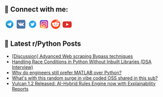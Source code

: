 ## 🔎 Connect with me:
[<img src="https://github.com/bullbesh/bullbesh/blob/main/images/Telegram.png" width="32" height="32" />](https://t.me/bullbesh)
[<img src="https://github.com/bullbesh/bullbesh/blob/main/images/VK.png" width="32" height="32" />](https://vk.com/bullbesh)
[<img src="https://github.com/bullbesh/bullbesh/blob/main/images/Twitter.png" width="32" height="32" />](https://twitter.com/bullbesh1)
[<img src="https://github.com/bullbesh/bullbesh/blob/main/images/Instagram.png" width="32" height="32" />](https://www.instagram.com/bullbesh)
[<img src="https://github.com/bullbesh/bullbesh/blob/main/images/Reddit.png" width="32" height="32" />](https://www.reddit.com/user/bullbesh)
[<img src="https://github.com/bullbesh/bullbesh/blob/main/images/YouTube.png" width="32" height="32" />](https://www.youtube.com/channel/UCtfjRs6uzgq5mfm8S06WTcg)

## 📕 Latest r/Python Posts
<!-- BLOG-POST-LIST:START -->
- [[Discussion] Advanced Web scraping Bypass techniques](https://www.reddit.com/r/Python/comments/1m1429i/discussion_advanced_web_scraping_bypass_techniques/)
- [Handling Race Conditions in Python Without Inbuilt Libraries &lpar;DSA Interview&rpar;](https://www.reddit.com/r/Python/comments/1m130ur/handling_race_conditions_in_python_without/)
- [Why do engineers still prefer MATLAB over Python?](https://www.reddit.com/r/Python/comments/1m0tg55/why_do_engineers_still_prefer_matlab_over_python/)
- [What&#39;s with this random surge in vibe coded OSS shared in this sub?](https://www.reddit.com/r/Python/comments/1m0srzd/whats_with_this_random_surge_in_vibe_coded_oss/)
- [Vulcan 1.2 Released: AI-Hybrid Rules Engine now with Explainability Reports](https://www.reddit.com/r/Python/comments/1m0red6/vulcan_12_released_aihybrid_rules_engine_now_with/)
<!-- BLOG-POST-LIST:END -->
